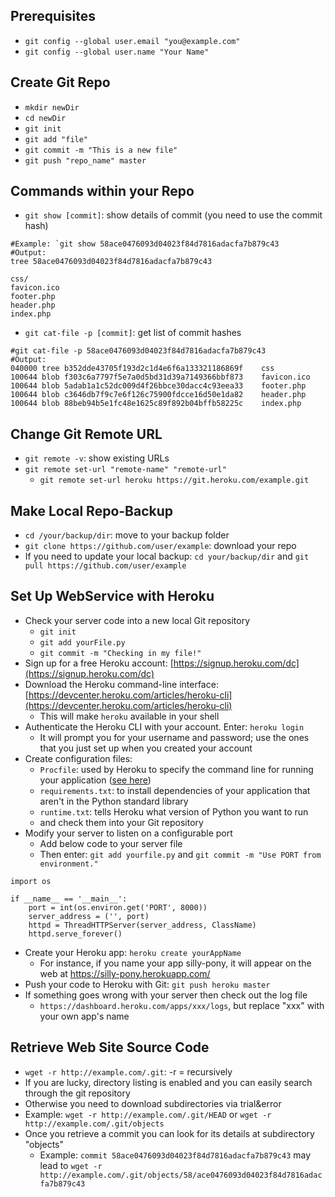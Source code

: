 ## Prerequisites
- `git config --global user.email "you@example.com"`
- `git config --global user.name "Your Name"`

## Create Git Repo
- `mkdir newDir`
- `cd newDir`
- `git init`
- `git add "file"`
- `git commit -m "This is a new file"`
- `git push "repo_name" master`

## Commands within your Repo
- `git show [commit]`: show details of commit  (you need to use the commit hash)
```
#Example: `git show 58ace0476093d04023f84d7816adacfa7b879c43
#Output:
tree 58ace0476093d04023f84d7816adacfa7b879c43

css/
favicon.ico
footer.php
header.php
index.php
```
- `git cat-file -p [commit]`: get list of commit hashes
```
#git cat-file -p 58ace0476093d04023f84d7816adacfa7b879c43
#Output:
040000 tree b352dde43705f193d2c1d4e6f6a133321186869f    css
100644 blob f303c6a7797f5e7a0d5bd31d39a7149366bbf873    favicon.ico
100644 blob 5adab1a1c52dc009d4f26bbce30dacc4c93eea33    footer.php
100644 blob c3646db7f9c7e6f126c75900fdcce16d50e1da82    header.php
100644 blob 88beb94b5e1fc48e1625c89f892b04bffb58225c    index.php
```

## Change Git Remote URL
- `git remote -v`: show existing URLs
- `git remote set-url "remote-name" "remote-url"`
   - `git remote set-url heroku https://git.heroku.com/example.git`

## Make Local Repo-Backup
- `cd /your/backup/dir`: move to your backup folder
- `git clone https://github.com/user/example`: download your repo
- If you need to update your local backup: `cd your/backup/dir` and `git pull https://github.com/user/example` 

## Set Up WebService with Heroku
- Check your server code into a new local Git repository
   - `git init`
   - `git add yourFile.py`
   - `git commit -m "Checking in my file!"`
- Sign up for a free Heroku account: [https://signup.heroku.com/dc](https://signup.heroku.com/dc)
- Download the Heroku command-line interface: [https://devcenter.heroku.com/articles/heroku-cli](https://devcenter.heroku.com/articles/heroku-cli)
   - This will make `heroku` available in your shell 
- Authenticate the Heroku CLI with your account. Enter: `heroku login`
   - It will prompt you for your username and password; use the ones that you just set up when you created your account
- Create configuration files:
   - `Procfile`: used by Heroku to specify the command line for running your application ([see here](https://devcenter.heroku.com/articles/procfile))
   - `requirements.txt`: to install dependencies of your application that aren't in the Python standard library
   - `runtime.txt`: tells Heroku what version of Python you want to run
   -  and check them into your Git repository
- Modify your server to listen on a configurable port
   - Add below code to your server file 
   - Then enter: `git add yourfile.py` and `git commit -m "Use PORT from environment."`
```
import os

if __name__ == '__main__':
    port = int(os.environ.get('PORT', 8000))
    server_address = ('', port)
    httpd = ThreadHTTPServer(server_address, ClassName)
    httpd.serve_forever()
```
- Create your Heroku app: `heroku create yourAppName`
   - For instance, if you name your app silly-pony, it will appear on the web at https://silly-pony.herokuapp.com/ 
- Push your code to Heroku with Git: `git push heroku master`
- If something goes wrong with your server then check out the log file
   - `https://dashboard.heroku.com/apps/xxx/logs`, but replace "xxx" with your own app's name

## Retrieve Web Site Source Code
- `wget -r http://example.com/.git`: -r = recursively
- If you are lucky, directory listing is enabled and you can easily search through the git repository
- Otherwise you need to download subdirectories via trial&error
- Example: `wget -r http://example.com/.git/HEAD` or `wget -r http://example.com/.git/objects`
- Once you retrieve a commit you can look for its details at subdirectory "objects"
  - Example: `commit 58ace0476093d04023f84d7816adacfa7b879c43` may lead to `wget -r http://example.com/.git/objects/58/ace0476093d04023f84d7816adacfa7b879c43`
